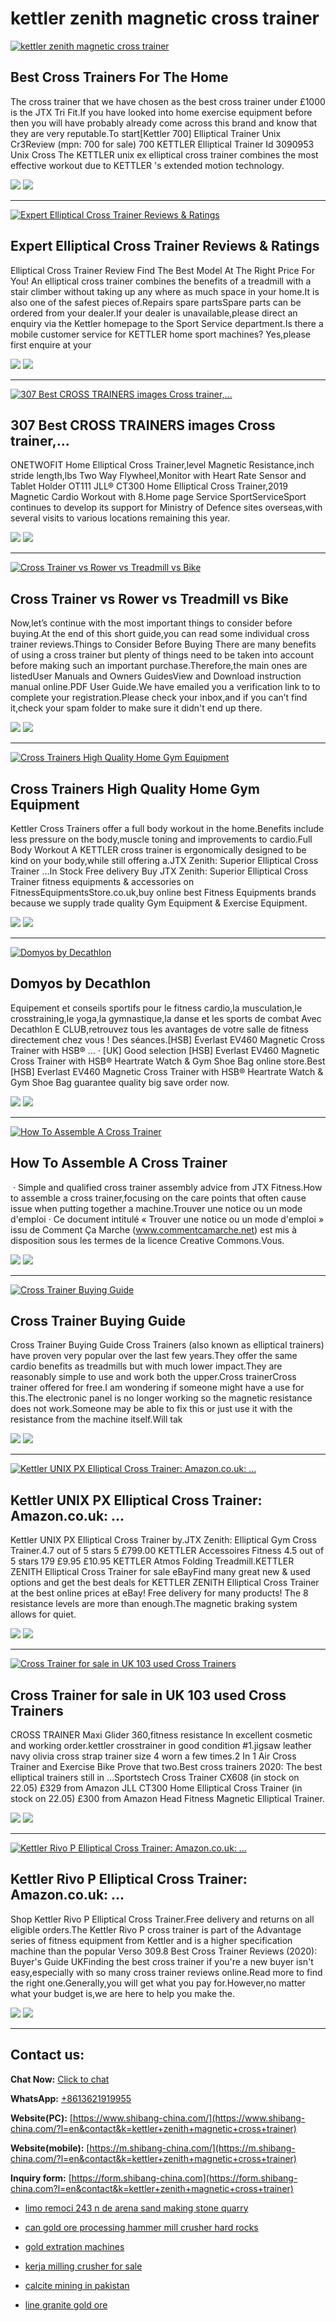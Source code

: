 # kettler zenith magnetic cross trainer

<a href="https://swt.shibang-china.com/?l=en&img&k=kettler+zenith+magnetic+cross+trainer" target="_blank">![kettler zenith magnetic cross trainer](http://static.shibang-china.com/all-800x300/980.jpg)</a>

## Best Cross Trainers For The Home
The cross trainer that we have chosen as the best cross trainer under &#163;1000 is the JTX Tri Fit.If you have looked into home exercise equipment before then you will have probably already come across this brand and know that they are very reputable.To start[Kettler 700] Elliptical Trainer Unix Cr3Review (mpn: 700 for sale) 700 KETTLER Elliptical Trainer Id 3090953 Unix Cross The KETTLER unix ex elliptical cross trainer combines the most effective workout due to KETTLER 's extended motion technology.


<a href="https://whatsapp.shibangsoft.com/WhatsApp.php" target="_blank" title="WhatsApp">![](http://static.shibang-china.com/icon/whatsapp.png)</a> <a href="https://swt.shibang-china.com/?l=en&icon&k=kettler+zenith+magnetic+cross+trainer" target="_blank">![](http://static.shibang-china.com/icon/chat-en.png)</a>

---

<a href="https://swt.shibang-china.com/?l=en&img&k=kettler+zenith+magnetic+cross+trainer" target="_blank">![Expert Elliptical Cross Trainer Reviews &amp; Ratings](http://static.shibang-china.com/all-800x300/1466.jpg)</a>

## Expert Elliptical Cross Trainer Reviews &amp; Ratings
Elliptical Cross Trainer Review Find The Best Model At The Right Price For You! An elliptical cross trainer combines the benefits of a treadmill with a stair climber without taking up any where as much space in your home.It is also one of the safest pieces of.Repairs spare partsSpare parts can be ordered from your dealer.If your dealer is unavailable,please direct an enquiry via the Kettler homepage to the Sport Service department.Is there a mobile customer service for KETTLER home sport machines? Yes,please first enquire at your


<a href="https://whatsapp.shibangsoft.com/WhatsApp.php" target="_blank" title="WhatsApp">![](http://static.shibang-china.com/icon/whatsapp.png)</a> <a href="https://swt.shibang-china.com/?l=en&icon&k=kettler+zenith+magnetic+cross+trainer" target="_blank">![](http://static.shibang-china.com/icon/chat-en.png)</a>

---

<a href="https://swt.shibang-china.com/?l=en&img&k=kettler+zenith+magnetic+cross+trainer" target="_blank">![307 Best CROSS TRAINERS images Cross trainer,…](http://static.shibang-china.com/all-800x300/859.jpg)</a>

## 307 Best CROSS TRAINERS images Cross trainer,…
ONETWOFIT Home Elliptical Cross Trainer,level Magnetic Resistance,inch stride length,lbs Two Way Flywheel,Monitor with Heart Rate Sensor and Tablet Holder OT111 JLL&#174; CT300 Home Elliptical Cross Trainer,2019 Magnetic Cardio Workout with 8.Home page Service SportServiceSport continues to develop its support for Ministry of Defence sites overseas,with several visits to various locations remaining this year.


<a href="https://whatsapp.shibangsoft.com/WhatsApp.php" target="_blank" title="WhatsApp">![](http://static.shibang-china.com/icon/whatsapp.png)</a> <a href="https://swt.shibang-china.com/?l=en&icon&k=kettler+zenith+magnetic+cross+trainer" target="_blank">![](http://static.shibang-china.com/icon/chat-en.png)</a>

---

<a href="https://swt.shibang-china.com/?l=en&img&k=kettler+zenith+magnetic+cross+trainer" target="_blank">![Cross Trainer vs Rower vs Treadmill vs Bike](http://static.shibang-china.com/all-800x300/932.jpg)</a>

## Cross Trainer vs Rower vs Treadmill vs Bike
Now,let’s continue with the most important things to consider before buying.At the end of this short guide,you can read some individual cross trainer reviews.Things to Consider Before Buying There are many benefits of using a cross trainer but plenty of things need to be taken into account before making such an important purchase.Therefore,the main ones are listedUser Manuals and Owners GuidesView and Download instruction manual online.PDF User Guide.We have emailed you a verification link to to complete your registration.Please check your inbox,and if you can’t find it,check your spam folder to make sure it didn't end up there.


<a href="https://whatsapp.shibangsoft.com/WhatsApp.php" target="_blank" title="WhatsApp">![](http://static.shibang-china.com/icon/whatsapp.png)</a> <a href="https://swt.shibang-china.com/?l=en&icon&k=kettler+zenith+magnetic+cross+trainer" target="_blank">![](http://static.shibang-china.com/icon/chat-en.png)</a>

---

<a href="https://swt.shibang-china.com/?l=en&img&k=kettler+zenith+magnetic+cross+trainer" target="_blank">![Cross Trainers High Quality Home Gym Equipment](http://static.shibang-china.com/all-800x300/364.jpg)</a>

## Cross Trainers High Quality Home Gym Equipment
Kettler Cross Trainers offer a full body workout in the home.Benefits include less pressure on the body,muscle toning and improvements to cardio.Full Body Workout A KETTLER cross trainer is ergonomically designed to be kind on your body,while still offering a.JTX Zenith: Superior Elliptical Cross Trainer …In Stock Free delivery Buy JTX Zenith: Superior Elliptical Cross Trainer fitness equipments &amp; accessories on FitnessEquipmentsStore.co.uk,buy online best Fitness Equipments brands because we supply trade quality Gym Equipment &amp; Exercise Equipment.


<a href="https://whatsapp.shibangsoft.com/WhatsApp.php" target="_blank" title="WhatsApp">![](http://static.shibang-china.com/icon/whatsapp.png)</a> <a href="https://swt.shibang-china.com/?l=en&icon&k=kettler+zenith+magnetic+cross+trainer" target="_blank">![](http://static.shibang-china.com/icon/chat-en.png)</a>

---

<a href="https://swt.shibang-china.com/?l=en&img&k=kettler+zenith+magnetic+cross+trainer" target="_blank">![Domyos by Decathlon](http://static.shibang-china.com/all-800x300/262.jpg)</a>

## Domyos by Decathlon
Equipement et conseils sportifs pour le fitness cardio,la musculation,le crosstraining,le yoga,la gymnastique,la danse et les sports de combat Avec Decathlon E CLUB,retrouvez tous les avantages de votre salle de fitness directement chez vous ! Des s&#233;ances.[HSB] Everlast EV460 Magnetic Cross Trainer with HSB&#174; …&nbsp;&#0183;&#32;[UK] Good selection [HSB] Everlast EV460 Magnetic Cross Trainer with HSB&#174; Heartrate Watch &amp; Gym Shoe Bag online store.Best [HSB] Everlast EV460 Magnetic Cross Trainer with HSB&#174; Heartrate Watch &amp; Gym Shoe Bag guarantee quality big save order now.


<a href="https://whatsapp.shibangsoft.com/WhatsApp.php" target="_blank" title="WhatsApp">![](http://static.shibang-china.com/icon/whatsapp.png)</a> <a href="https://swt.shibang-china.com/?l=en&icon&k=kettler+zenith+magnetic+cross+trainer" target="_blank">![](http://static.shibang-china.com/icon/chat-en.png)</a>

---

<a href="https://swt.shibang-china.com/?l=en&img&k=kettler+zenith+magnetic+cross+trainer" target="_blank">![How To Assemble A Cross Trainer](http://static.shibang-china.com/all-800x300/982.jpg)</a>

## How To Assemble A Cross Trainer
&nbsp;&#0183;&#32;Simple and qualified cross trainer assembly advice from JTX Fitness.How to assemble a cross trainer,focusing on the care points that often cause issue when putting together a machine.Trouver une notice ou un mode d'emploi&nbsp;&#0183;&#32;Ce document intitul&#233; &#171; Trouver une notice ou un mode d'emploi &#187; issu de Comment &#199;a Marche (www.commentcamarche.net) est mis &#224; disposition sous les termes de la licence Creative Commons.Vous.


<a href="https://whatsapp.shibangsoft.com/WhatsApp.php" target="_blank" title="WhatsApp">![](http://static.shibang-china.com/icon/whatsapp.png)</a> <a href="https://swt.shibang-china.com/?l=en&icon&k=kettler+zenith+magnetic+cross+trainer" target="_blank">![](http://static.shibang-china.com/icon/chat-en.png)</a>

---

<a href="https://swt.shibang-china.com/?l=en&img&k=kettler+zenith+magnetic+cross+trainer" target="_blank">![Cross Trainer Buying Guide](http://static.shibang-china.com/all-800x300/672.jpg)</a>

## Cross Trainer Buying Guide
Cross Trainer Buying Guide Cross Trainers (also known as elliptical trainers) have proven very popular over the last few years.They offer the same cardio benefits as treadmills but with much lower impact.They are reasonably simple to use and work both the upper.Cross trainerCross trainer offered for free.I am wondering if someone might have a use for this.The electronic panel is no longer working so the magnetic resistance does not work.Someone may be able to fix this or just use it with the resistance from the machine itself.Will tak


<a href="https://whatsapp.shibangsoft.com/WhatsApp.php" target="_blank" title="WhatsApp">![](http://static.shibang-china.com/icon/whatsapp.png)</a> <a href="https://swt.shibang-china.com/?l=en&icon&k=kettler+zenith+magnetic+cross+trainer" target="_blank">![](http://static.shibang-china.com/icon/chat-en.png)</a>

---

<a href="https://swt.shibang-china.com/?l=en&img&k=kettler+zenith+magnetic+cross+trainer" target="_blank">![Kettler UNIX PX Elliptical Cross Trainer: Amazon.co.uk: …](http://static.shibang-china.com/all-800x300/1525.jpg)</a>

## Kettler UNIX PX Elliptical Cross Trainer: Amazon.co.uk: …
Kettler UNIX PX Elliptical Cross Trainer by.JTX Zenith: Elliptical Gym Cross Trainer.4.7 out of 5 stars 5 &#163;799.00 KETTLER Accessoires Fitness 4.5 out of 5 stars 179 &#163;9.95 &#163;10.95 KETTLER Atmos Folding Treadmill.KETTLER ZENITH Elliptical Cross Trainer for sale eBayFind many great new &amp; used options and get the best deals for KETTLER ZENITH Elliptical Cross Trainer at the best online prices at eBay! Free delivery for many products! The 8 resistance levels are more than enough.The magnetic braking system allows for quiet.


<a href="https://whatsapp.shibangsoft.com/WhatsApp.php" target="_blank" title="WhatsApp">![](http://static.shibang-china.com/icon/whatsapp.png)</a> <a href="https://swt.shibang-china.com/?l=en&icon&k=kettler+zenith+magnetic+cross+trainer" target="_blank">![](http://static.shibang-china.com/icon/chat-en.png)</a>

---

<a href="https://swt.shibang-china.com/?l=en&img&k=kettler+zenith+magnetic+cross+trainer" target="_blank">![Cross Trainer for sale in UK 103 used Cross Trainers](http://static.shibang-china.com/all-800x300/87.jpg)</a>

## Cross Trainer for sale in UK 103 used Cross Trainers
CROSS TRAINER Maxi Glider 360,fitness resistance In excellent cosmetic and working order.kettler crosstrainer in good condition #1.jigsaw leather navy olivia cross strap trainer size 4 worn a few times.2 In 1 Air Cross Trainer and Exercise Bike Prove that two.Best cross trainers 2020: The best elliptical trainers still in …Sportstech Cross Trainer CX608 (in stock on 22.05) &#163;329 from Amazon JLL CT300 Home Elliptical Cross Trainer (in stock on 22.05) &#163;300 from Amazon Head Fitness Magnetic Elliptical Trainer.


<a href="https://whatsapp.shibangsoft.com/WhatsApp.php" target="_blank" title="WhatsApp">![](http://static.shibang-china.com/icon/whatsapp.png)</a> <a href="https://swt.shibang-china.com/?l=en&icon&k=kettler+zenith+magnetic+cross+trainer" target="_blank">![](http://static.shibang-china.com/icon/chat-en.png)</a>

---

<a href="https://swt.shibang-china.com/?l=en&img&k=kettler+zenith+magnetic+cross+trainer" target="_blank">![Kettler Rivo P Elliptical Cross Trainer: Amazon.co.uk: …](http://static.shibang-china.com/all-800x300/1214.jpg)</a>

## Kettler Rivo P Elliptical Cross Trainer: Amazon.co.uk: …
Shop Kettler Rivo P Elliptical Cross Trainer.Free delivery and returns on all eligible orders.The Kettler Rivo P cross trainer is part of the Advantage series of fitness equipment from Kettler and is a higher specification machine than the popular Verso 309.8 Best Cross Trainer Reviews (2020): Buyer's Guide UKFinding the best cross trainer if you're a new buyer isn't easy,especially with so many cross trainer reviews online.Read more to find the right one.Generally,you will get what you pay for.However,no matter what your budget is,we are here to help you make the.


<a href="https://whatsapp.shibangsoft.com/WhatsApp.php" target="_blank" title="WhatsApp">![](http://static.shibang-china.com/icon/whatsapp.png)</a> <a href="https://swt.shibang-china.com/?l=en&icon&k=kettler+zenith+magnetic+cross+trainer" target="_blank">![](http://static.shibang-china.com/icon/chat-en.png)</a>

---
## Contact us:

**Chat Now:** [Click to chat](https://swt.shibang-china.com?l=en&contact&k=kettler+zenith+magnetic+cross+trainer)

**WhatsApp:**  [+8613621919955](https://whatsapp.shibangsoft.com/WhatsApp.php)

**Website(PC):** [https://www.shibang-china.com/](https://www.shibang-china.com/?l=en&contact&k=kettler+zenith+magnetic+cross+trainer)

**Website(mobile):** [https://m.shibang-china.com/](https://m.shibang-china.com/?l=en&contact&k=kettler+zenith+magnetic+cross+trainer)

**Inquiry form:** [https://form.shibang-china.com](https://form.shibang-china.com?l=en&contact&k=kettler+zenith+magnetic+cross+trainer)

* [limo remoci 243 n de arena sand making stone quarry](../135/limo%20remoci%20243%20n%20de%20arena%20sand%20making%20stone%20quarry.md)

* [can gold ore processing hammer mill crusher hard rocks](../127/can%20gold%20ore%20processing%20hammer%20mill%20crusher%20hard%20rocks.md)

* [gold extration machines](../128/gold%20extration%20machines.md)

* [kerja milling crusher for sale](../140/kerja%20milling%20crusher%20for%20sale.md)

* [calcite mining in pakistan](../127/calcite%20mining%20in%20pakistan.md)

* [line granite gold ore](../140/line%20granite%20gold%20ore.md)